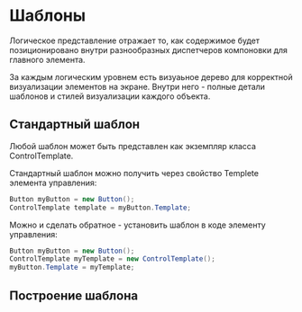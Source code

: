 # Шаблоны

Логическое представление отражает то, как содержимое будет позиционировано внутри разнообразных диспетчеров компоновки для главного элемента.

За каждым логическим уровнем есть визуаьное дерево для корректной визуализации элементов на экране. Внутри него - полные детали шаблонов и стилей визуализации каждого объекта.

## Стандартный шаблон

Любой шаблон может быть представлен как экземпляр класса ControlTemplate. 

Стандартный шаблон можно получить через свойство Templete элемента управления:

```csharp
Button myButton = new Button();
ControlTemplate template = myButton.Template; 
```

Можно и сделать обратное - установить шаблон в коде элементу управления:

```csharp
Button myButton = new Button();
ControlTemplate myTemplate = new ControlTemplate();
myButton.Template = myTemplate;
```

## Построение шаблона














